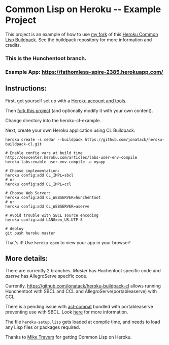 # Common Lisp on Heroku -- Example Project

This project is an example of how to use [my fork](https://github.com/jonatack/heroku-buildpack-cl) of this [Heroku Common Lisp Buildpack](https://github.com/jsmpereira/heroku-buildpack-cl). See the buildpack repository for more information and credits.

### This is the Hunchentoot branch.

### Example App: https://fathomless-spire-2385.herokuapp.com/

## Instructions:
First, get yourself set up with a [Heroku account and tools](http://devcenter.heroku.com/articles/quickstart).

Then [fork this project](/jonatack/heroku-cl-example/fork_select) (and optionally modify it with your own content).

Change directory into the heroku-cl-example.

Next, create your own Heroku application using CL Buildpack:

    heroku create -s cedar --buildpack https://github.com/jonatack/heroku-buildpack-cl.git

```shell
# Enable config vars at build time http://devcenter.heroku.com/articles/labs-user-env-compile
heroku labs:enable user-env-compile -a myapp

# Choose implementation:
heroku config:add CL_IMPL=sbcl
# or
heroku config:add CL_IMPL=ccl

# Choose Web Server:
heroku config:add CL_WEBSERVER=hunchentoot
# or
heroku config:add CL_WEBSERVER=aserve

# Avoid trouble with SBCL source encoding
heroku config:add LANG=en_US.UTF-8

# deploy
git push heroku master
```

That's it! Use `heroku open` to view your app in your browser!

## More details:

There are currently 2 branches. *Master* has Huchentoot specific code and *aserve* has AllegroServe specific code.

Currently, https://github.com/jonatack/heroku-buildpack-cl allows running Hunchentoot with SBCL and CCL and AllegroServe(portableaserve) with CCL.

There is a pending issue with [acl-compat](https://github.com/mtravers/portableaserve/tree/master/acl-compat) bundled with portableaserve preventing use with SBCL. Look [here](https://github.com/mtravers/wuwei/issues/10) for more information.

The file `heroku-setup.lisp` gets loaded at compile time, and needs to load any Lisp files or packages required.

Thanks to [Mike Travers](https://github.com/mtravers) for getting Common Lisp on Heroku.
